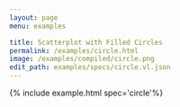 ```yaml
---
layout: page
menu: examples

title: Scatterplot with Filled Circles
permalink: /examples/circle.html
image: /examples/compiled/circle.png
edit_path: examples/specs/circle.vl.json
---
```




{% include example.html spec='circle'%}
